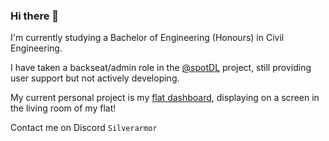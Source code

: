### Hi there 👋

I'm currently studying a Bachelor of Engineering (Honours) in Civil Engineering.

I have taken a backseat/admin role in the [@spotDL](https://github.com/spotDL/spotify-downloader/) project, still providing user support but not actively developing.

My current personal project is my [flat dashboard](https://github.com/Silverarmor/j4dash), displaying on a screen in the living room of my flat!

Contact me on Discord `Silverarmor` 

<!--
**Silverarmor/Silverarmor** is a ✨ _special_ ✨ repository because its `README.md` (this file) appears on your GitHub profile.

Here are some ideas to get you started:

- 🔭 I’m currently working on ...
- 🌱 I’m currently learning ...
- 👯 I’m looking to collaborate on ...
- 🤔 I’m looking for help with ...
- 💬 Ask me about ...
- 📫 How to reach me: ...
- 😄 Pronouns: ...
- ⚡ Fun fact: ...
-->
